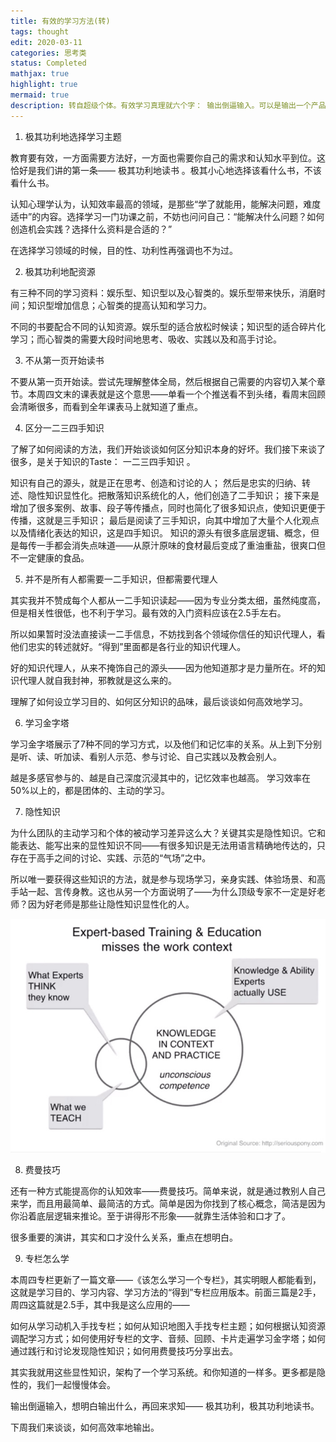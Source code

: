 ```yaml
---
title: 有效的学习方法(转)
tags: thought
edit: 2020-03-11
categories: 思考类
status: Completed
mathjax: true
highlight: true
mermaid: true
description: 转自超级个体。有效学习真理就六个字： 输出倒逼输入。可以是输出一个产品（功利地学习），参与一个项目（隐性知识），与行业大牛沟通（一二手知识 ），如果没有这些获得反馈的环境，就试着教别人（费曼技巧）。
---
```

1. 极其功利地选择学习主题

教育要有效，一方面需要方法好，一方面也需要你自己的需求和认知水平到位。这恰好是我们讲的第一条—— 极其功利地读书 。极其小心地选择该看什么书，不该看什么书。

认知心理学认为，认知效率最高的领域，是那些“学了就能用，能解决问题，难度适中”的内容。选择学习一门功课之前，不妨也问问自己：“能解决什么问题？如何创造机会实践？选择什么资料是合适的？”

在选择学习领域的时候，目的性、功利性再强调也不为过。

2. 极其功利地配资源

有三种不同的学习资料：娱乐型、知识型以及心智类的。娱乐型带来快乐，消磨时间；知识型增加信息；心智类的提高认知和学习力。

不同的书要配合不同的认知资源。娱乐型的适合放松时候读；知识型的适合碎片化学习；而心智类的需要大段时间地思考、吸收、实践以及和高手讨论。

3. 不从第一页开始读书

不要从第一页开始读。尝试先理解整体全局，然后根据自己需要的内容切入某个章节。本周四文末的课表就是这个意思——单看一个个推送看不到头绪，看周末回顾会清晰很多，而看到全年课表马上就知道了重点。

4. 区分一二三四手知识

了解了如何阅读的方法，我们开始谈谈如何区分知识本身的好坏。我们接下来谈了很多，是关于知识的Taste： 一二三四手知识 。

知识有自己的源头，就是正在思考、创造和讨论的人；
然后是忠实的归纳、转述、隐性知识显性化。把散落知识系统化的人，他们创造了二手知识；
接下来是增加了很多案例、故事、段子等传播点，同时也简化了很多知识点，使知识更便于传播，这就是三手知识；
最后是阅读了三手知识，向其中增加了大量个人化观点以及情绪化表达的知识，这是四手知识。
知识的源头有很多底层逻辑、概念，但是每传一手都会消失点味道——从原汁原味的食材最后变成了重油重盐，很爽口但不一定健康的食品。

5. 并不是所有人都需要一二手知识，但都需要代理人

其实我并不赞成每个人都从一二手知识读起——因为专业分类太细，虽然纯度高，但是相关性很低，也不利于学习。最有效的入门资料应该在2.5手左右。

所以如果暂时没法直接读一二手信息，不妨找到各个领域你信任的知识代理人，看他们忠实的转述就好。“得到”里面都是各行业的知识代理人。

好的知识代理人，从来不掩饰自己的源头——因为他知道那才是力量所在。坏的知识代理人就自我封神，邪教就是这么来的。

理解了如何设立学习目的、如何区分知识的品味，最后谈谈如何高效地学习。

6. 学习金字塔

学习金字塔展示了7种不同的学习方式，以及他们和记忆率的关系。从上到下分别是听、读、听加读、看别人示范、参与讨论、自己实践以及教会别人。

越是多感官参与的、越是自己深度沉浸其中的，记忆效率也越高。 学习效率在50%以上的，都是团体的、主动的学习。

7. 隐性知识

为什么团队的主动学习和个体的被动学习差异这么大？关键其实是隐性知识。它和能表达、能写出来的显性知识不同——有很多知识是无法用语言精确地传达的，只存在于高手之间的讨论、实践、示范的“气场”之中。

所以唯一要获得这些知识的方法，就是参与现场学习，亲身实践、体验场景、和高手站一起、言传身教。这也从另一个方面说明了——为什么顶级专家不一定是好老师？因为好老师是那些让隐性知识显性化的人。

![caption](https://github.com/Hummmm/Hummmm.github.io/blob/master/_posts/2020-03-11-learn/learn.jpg?raw=true)

8. 费曼技巧

还有一种方式能提高你的认知效率——费曼技巧。简单来说，就是通过教别人自己来学，而且用最简单、最简洁的方式。简单是因为你找到了核心概念，简洁是因为你沿着底层逻辑来推论。至于讲得形不形象——就靠生活体验和口才了。

很多重要的演讲，其实和口才没什么关系，重点在想明白。

9. 专栏怎么学

本周四专栏更新了一篇文章——《该怎么学习一个专栏》，其实明眼人都能看到，这就是学习目的、学习内容、学习方法的“得到”专栏应用版本。前面三篇是2手，周四这篇就是2.5手，其中我是这么应用的——

如何从学习动机入手找专栏；如何从知识地图入手找专栏主题；如何根据认知资源调配学习方式；如何使用好专栏的文字、音频、回顾、卡片走遍学习金字塔；如何通过践行和讨论发现隐性知识；如何用费曼技巧分享出去。

其实我就用这些显性知识，架构了一个学习系统。和你知道的一样多。更多都是隐性的，我们一起慢慢体会。

输出倒逼输入，想明白输出什么，再回来求知—— 极其功利，极其功利地读书。

下周我们来谈谈，如何高效率地输出。